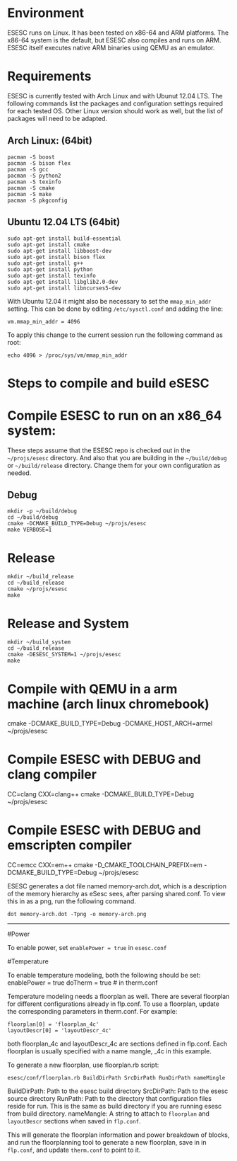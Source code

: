 # Environment 
ESESC runs on Linux.  It has been tested on x86-64 and ARM platforms. The x86-64 system is the default, but ESESC also compiles and runs on ARM. ESESC itself executes native ARM binaries using QEMU as an emulator.

# Requirements 
ESESC is currently tested with Arch Linux and with Ubunut 12.04 LTS.  The following commands list the packages and configuration settings required for each tested OS.  Other Linux version should work as well, but the list of packages will need to be adapted.

## Arch Linux: (64bit)

    pacman -S boost
    pacman -S bison flex
    pacman -S gcc
    pacman -S python2
    pacman -S texinfo
    pacman -S cmake
    pacman -S make
    pacman -S pkgconfig

## Ubuntu 12.04 LTS (64bit)
    sudo apt-get install build-essential
    sudo apt-get install cmake
    sudo apt-get install libboost-dev
    sudo apt-get install bison flex
    sudo apt-get install g++
    sudo apt-get install python
    sudo apt-get install texinfo
    sudo apt-get install libglib2.0-dev
    sudo apt-get install libncurses5-dev

With Ubuntu 12.04 it might also be necessary to set the `mmap_min_addr` setting.
This can be done by editing `/etc/sysctl.conf` and adding the line:

    vm.mmap_min_addr = 4096

To apply this change to the current session run the following command as root:

    echo 4096 > /proc/sys/vm/mmap_min_addr

# Steps to compile and build eSESC

# Compile ESESC to run on an x86_64 system:

These steps assume that the ESESC repo is checked out in the `~/projs/esesc` directory. And also that you are building in the `~/build/debug` or `~/build/release` directory. Change them for your own configuration as needed.

## Debug
    mkdir -p ~/build/debug
    cd ~/build/debug
    cmake -DCMAKE_BUILD_TYPE=Debug ~/projs/esesc
    make VERBOSE=1

# Release
    mkdir ~/build_release
    cd ~/build_release
    cmake ~/projs/esesc 
    make 

# Release and System
    mkdir ~/build_system
    cd ~/build_release
    cmake -DESESC_SYSTEM=1 ~/projs/esesc 
    make 

# Compile with QEMU in a arm machine (arch linux chromebook)

cmake -DCMAKE_BUILD_TYPE=Debug -DCMAKE_HOST_ARCH=armel ~/projs/esesc

# Compile ESESC with DEBUG and clang compiler

CC=clang CXX=clang++ cmake -DCMAKE_BUILD_TYPE=Debug ~/projs/esesc

# Compile ESESC with DEBUG and emscripten compiler

CC=emcc CXX=em++ cmake -D_CMAKE_TOOLCHAIN_PREFIX=em -DCMAKE_BUILD_TYPE=Debug ~/projs/esesc

ESESC generates a dot file named memory-arch.dot, which is a description of the memory hierarchy as eSesc sees, after parsing shared.conf.
To view this in as a png, run the following command. 

    dot memory-arch.dot -Tpng -o memory-arch.png

--------------------------------------------------------
#Power

To enable power, set `enablePower = true` in `esesc.conf`

#Temperature

To enable temperature modeling, both the following should be set: 
    enablePower = true 
    doTherm = true  # in therm.conf

Temperature modeling needs a floorplan as well. There are several floorplan for
different configurations already in flp.conf. To use a floorplan, update
the corresponding parameters in therm.conf. For example:

    floorplan[0] = 'floorplan_4c'
    layoutDescr[0] = 'layoutDescr_4c'

both floorplan_4c and layoutDescr_4c are sections defined in flp.conf.
Each floorplan is usually specified with a name mangle, _4c in this example.


To generate a new floorplan, use floorplan.rb script:

    esesc/conf/floorplan.rb BuildDirPath SrcDirPath RunDirPath nameMingle

BuildDirPath: Path to the esesc build directory
SrcDirPath: Path to the esesc source directory
RunPath: Path to the directory that configuration files reside for run. This is the same as build directory if you are running esesc from build directory.
nameMangle: A string to attach to `floorplan` and `layoutDescr` sections when saved in `flp.conf`.

This will generate the floorplan information and power breakdown of blocks,
and run the floorplanning tool to generate a new floorplan, save in in `flp.conf`, and 
update `therm.conf` to point to it.

